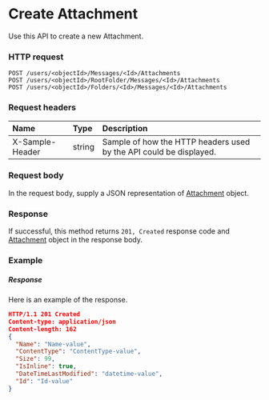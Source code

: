 # Create Attachment

Use this API to create a new Attachment.
### HTTP request
```http
POST /users/<objectId>/Messages/<Id>/Attachments
POST /users/<objectId>/RootFolder/Messages/<Id>/Attachments
POST /users/<objectId>/Folders/<Id>/Messages/<Id>/Attachments

```
### Request headers
| Name       | Type | Description|
|:---------------|:--------|:----------|
| X-Sample-Header  | string  | Sample of how the HTTP headers used by the API could be displayed.|

### Request body
In the request body, supply a JSON representation of [Attachment](../resources/attachment.md) object.


### Response
If successful, this method returns `201, Created` response code and [Attachment](../resources/attachment.md) object in the response body.

### Example
##### Response
Here is an example of the response.
```json
HTTP/1.1 201 Created
Content-type: application/json
Content-length: 162
{
  "Name": "Name-value",
  "ContentType": "ContentType-value",
  "Size": 99,
  "IsInline": true,
  "DateTimeLastModified": "datetime-value",
  "Id": "Id-value"
}
```
<!-- uuid: 90034c04-edce-4b77-b519-eb61d1009ae7\n2015-10-09 15:13:50 UTC -->